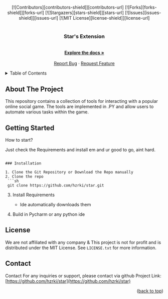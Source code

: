 <a name="readme-top"></a>

<div align="center">
  [![Contributors][contributors-shield]][contributors-url]
  [![Forks][forks-shield]][forks-url]
  [![Stargazers][stars-shield]][stars-url]
  [![Issues][issues-shield]][issues-url]
  [![MIT License][license-shield]][license-url]

</div>


[contributors-shield]: https://img.shields.io/github/contributors/hzrki/star.svg?style=flat-square
[forks-shield]: https://img.shields.io/github/forks/hzrki/star.svg?style=flat-square
[stars-shield]: https://img.shields.io/github/stars/hzrki/star.svg?style=flat-square
[issues-shield]: https://img.shields.io/github/issues/hzrki/star.svg?style=flat-square
[license-shield]: https://img.shields.io/github/license/hzrki/star.svg?style=flat-square

[contributors-url]: https://github.com/hzrki/star/graphs/contributors
[forks-url]: https://github.com/hzrki/star/network/members
[stars-url]: https://github.com/hzrki/star/stargazers
[issues-url]: https://github.com/hzrki/star/issues
[license-url]: https://github.com/hzrki/star/blob/main/LICENSE.txt


<br />
<div align="center">
  <a href="https://github.com/hzrki/star">
  </a>
  <h3 align="center">Star's Extension</h3>
  <p align="center">
    <br />
    <a href="https://github.com/hzrki/star/tree/main/msptool"><strong>Explore the docs »</strong></a>
    <br />
    <br />
    <a href="https://github.com/hzrki/star/issues/new?labels=bug">Report Bug</a>
    ·
    <a href="https://github.com/hzrki/star/issues/new?labels=enhancement">Request Feature</a>
  </p>
</div>


<details>
  <summary>Table of Contents</summary>
  <ol>
    <li>
      <a href="#about-the-project">About The Tool</a>
    </li>
    <li>
      <a href="#getting-started">Getting Started</a>
      <ul>
      </ul>
    </li>
    <li><a href="#license">License</a></li>
    <li><a href="#contact">Contact</a></li>
  </ol>
</details>


## About The Project

This repository contains a collection of tools for interacting with  a popular online social game. The tools are implemented in .PY and allow users to automate various tasks within the game.


## Getting Started

How to start?

Just check the Requirements and install em and ur good to go, aint hard.
  ```

### Installation

1. Clone the Git Repository or Download the Repo manually
2. Clone the repo
   ```sh
   git clone https://github.com/hzrki/star.git
   ```
3. Install Requirements
   * Ide automatically downloads them
     
5. Build in Pycharm or any python ide


## License

We are not affiliated with any company & This project is not for profit and is distributed under the MIT License. See `LICENSE.txt` for more information.


## Contact

Contact For any inquiries or support, please contact via github
Project Link: [https://github.com/hzrki/star](https://github.com/hzrki/star)


<p align="right">(<a href="#readme-top">back to top</a>)</p>



